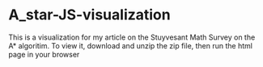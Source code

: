 # A_star-JS-visualization


This is a visualization for my article on the Stuyvesant Math Survey on the A* algoritim.
To view it, download and unzip the zip file, then run the html page in your browser 
